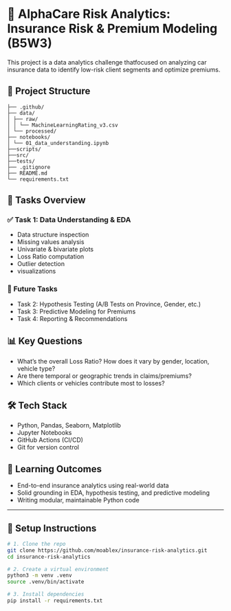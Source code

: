 # 🚗 AlphaCare Risk Analytics: Insurance Risk & Premium Modeling (B5W3)

This project is a data analytics challenge thatfocused on analyzing car insurance data to identify low-risk client segments and optimize premiums.

## 📁 Project Structure

```
├── .github/
├── data/
│ ├── raw/
│ │ └── MachineLearningRating_v3.csv
│ └── processed/
├── notebooks/
│ └── 01_data_understanding.ipynb
├──scripts/
├──src/
├──tests/
├── .gitignore
├── README.md
└── requirements.txt
```

## 📌 Tasks Overview

### ✅ Task 1: Data Understanding & EDA

- Data structure inspection
- Missing values analysis
- Univariate & bivariate plots
- Loss Ratio computation
- Outlier detection
- visualizations

### 🔄 Future Tasks

- Task 2: Hypothesis Testing (A/B Tests on Province, Gender, etc.)
- Task 3: Predictive Modeling for Premiums
- Task 4: Reporting & Recommendations

## 📊 Key Questions

- What’s the overall Loss Ratio? How does it vary by gender, location, vehicle type?
- Are there temporal or geographic trends in claims/premiums?
- Which clients or vehicles contribute most to losses?

## 🛠 Tech Stack

- Python, Pandas, Seaborn, Matplotlib
- Jupyter Notebooks
- GitHub Actions (CI/CD)
- Git for version control

## 🧠 Learning Outcomes

- End-to-end insurance analytics using real-world data
- Solid grounding in EDA, hypothesis testing, and predictive modeling
- Writing modular, maintainable Python code

---

## 🔧 Setup Instructions

```bash
# 1. Clone the repo
git clone https://github.com/moablex/insurance-risk-analytics.git
cd insurance-risk-analytics

# 2. Create a virtual environment
python3 -m venv .venv
source .venv/bin/activate

# 3. Install dependencies
pip install -r requirements.txt
```
